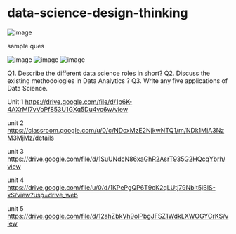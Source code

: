 # data-science-design-thinking

![image](https://user-images.githubusercontent.com/59536110/179028993-fdb8c393-07fa-4fd5-96cb-5d427045e887.png)

sample ques

![image](https://user-images.githubusercontent.com/59536110/179275816-1b7d472f-3667-4041-a190-ecdfa763aa89.png)
![image](https://user-images.githubusercontent.com/59536110/179278866-fcbe91a7-2cf6-4cb3-b425-48fd2ad372d6.png)
![image](https://user-images.githubusercontent.com/59536110/179278962-a55da016-0386-46b6-99f7-2505c2fdfd54.png)


Q1. Describe the different data science roles in short? 
Q2. Discuss the existing methodologies in Data Analytics ?
Q3. Write any five applications of Data Science.


Unit 1 https://drive.google.com/file/d/1p6K-4AXrMI7vVoPf853U1GXq5Du4vc6w/view


unit 2 https://classroom.google.com/u/0/c/NDcxMzE2NjkwNTQ1/m/NDk1MjA3NzM3MjMz/details

unit 3 https://drive.google.com/file/d/1SuUNdcN86xaGhR2AsrT935G2HQcqYbrh/view

unit 4 https://drive.google.com/file/u/0/d/1KPePgQP6T9cK2qLUtj79NbIt5jBlS-xS/view?usp=drive_web

unit 5 https://drive.google.com/file/d/12ahZbkVh9olPbgJFSZ1WdkLXWOGYCrKS/view
